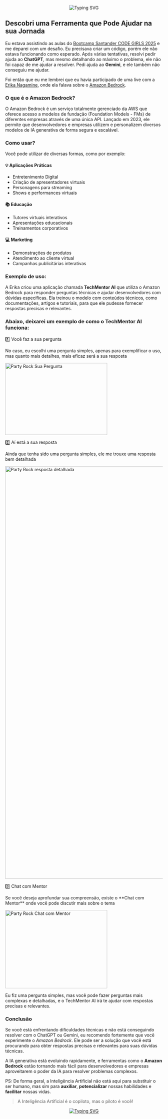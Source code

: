 <p align="center">
  <img src="https://readme-typing-svg.herokuapp.com?color=FFB6C1&size=30&center=true&vCenter=true&width=600&lines=✨+Dica+bônus+✨&repeat=true" alt="Typing SVG" />
</p>

## Descobri uma Ferramenta que Pode Ajudar na sua Jornada

Eu estava assistindo as aulas do <a href="https://web.dio.me/track/santander-code-girls-2025" target="_blank">Bootcamp Santander CODE GIRLS 2025</a> e me deparei com um desafio. Eu precisava criar um código, porém ele não estava funcionando como esperado. Após várias tentativas, resolvi pedir ajuda ao **ChatGPT**, mas mesmo detalhando ao máximo o problema, ele não foi capaz de me ajudar a resolver. Pedi ajuda ao **Gemini**, e ele também não conseguiu me ajudar. 

Foi então que eu me lembrei que eu havia participado de uma live com a <a href="https://erikanagamine.com/" target="_blank">Erika Nagamine</a>, onde ela falava sobre o <a href="https://partyrock.aws/" target="_blank">Amazon Bedrock</a>.

### O que é o Amazon Bedrock?

O Amazon Bedrock é um serviço totalmente gerenciado da AWS que oferece acesso a modelos de fundação (Foundation Models - FMs) de diferentes empresas através de uma única API. Lançado em 2023, ele permite que desenvolvedores e empresas utilizem e personalizem diversos modelos de IA generativa de forma segura e escalável.

### Como usar?

Você pode utilizar de diversas formas, como por exemplo:

#### 💡 Aplicações Práticas
- Entretenimento Digital
- Criação de apresentadores virtuais
- Personagens para streaming
- Shows e performances virtuais

#### 📚 Educação
- Tutores virtuais interativos
- Apresentações educacionais
- Treinamentos corporativos

#### 💻 Marketing
- Demonstrações de produtos
- Atendimento ao cliente virtual
- Campanhas publicitárias interativas

### Exemplo de uso:

A Erika criou uma aplicação chamada **TechMentor AI** que utiliza o Amazon Bedrock para responder perguntas técnicas e ajudar desenvolvedores com dúvidas específicas. Ela treinou o modelo com conteúdos técnicos, como documentações, artigos e tutoriais, para que ele pudesse fornecer respostas precisas e relevantes.


### Abaixo, deixarei um exemplo de como o TechMentor AI funciona:

1️⃣ Você faz a sua pergunta
<p>No caso, eu escolhi uma pergunta simples, apenas para exemplificar o uso, mas quanto mais detalhes, mais eficaz será a sua resposta </p>

<p><img width="326" height="230" alt="Party Rock Sua Pergunta" src="https://github.com/user-attachments/assets/ef87eb3d-d9cd-4389-9413-4994a3c80b4c" /> </p>  	

2️⃣ Aí está a sua resposta
<p>Ainda que tenha sido uma pergunta simples, ele me trouxe uma resposta bem detalhada

<p> <img width="4000" height="1320" alt="Party Rock resposta detalhada" src="https://github.com/user-attachments/assets/350fa9df-2901-4562-b663-3b07a15fcb9b" /> </p>

3️⃣ Chat com Mentor
<p> Se você deseja aprofundar sua compreensão, existe o **Chat com Mentor** onde você pode discutir mais sobre o tema </p>

<p> <img width="326" height="250" alt="Party Rock Chat com Mentor" src="https://github.com/user-attachments/assets/b4a5e6c1-77bb-421d-968a-171618d6ef05" /></p>

Eu fiz uma pergunta simples, mas você pode fazer perguntas mais complexas e detalhadas, e o TechMentor AI irá te ajudar com respostas precisas e relevantes.

### Conclusão

Se você está enfrentando dificuldades técnicas e não está conseguindo resolver com o ChatGPT ou Gemini, eu recomendo fortemente que você experimente o *Amazon Bedrock*. Ele pode ser a solução que você está procurando para obter respostas precisas e relevantes para suas dúvidas técnicas.

A IA generativa está evoluindo rapidamente, e ferramentas como o **Amazon Bedrock** estão tornando mais fácil para desenvolvedores e empresas aproveitarem o poder da IA para resolver problemas complexos.

PS: De forma geral, a Inteligência Artificial não está aqui para substituir o ser humano, mas sim para **auxiliar**, **potencializar** nossas habilidades e **facilitar** nossas vidas.

>A Inteligência Artificial é o copiloto, mas o piloto é você!

<p align="center">
  <a href="https://github.com/samiramedeiros/modules">
    <img src="https://readme-typing-svg.herokuapp.com?color=FFB6C1&size=30&center=true&vCenter=true&width=600&lines=✨+Voltar+ao+Início+✨&repeat=true" alt="Typing SVG" />
  </a>
</p>
